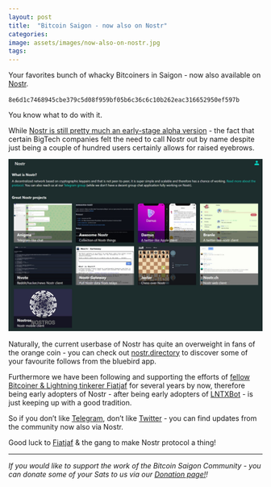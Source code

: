 ```yaml
---
layout: post
title:  "Bitcoin Saigon - now also on Nostr"
categories: 
image: assets/images/now-also-on-nostr.jpg
tags: 
---
```

Your favorites bunch of whacky Bitcoiners in Saigon - now also available on [Nostr](https://nostr.com).

`8e6d1c7468945cbe379c5d08f959bf05b6c36c6c10b262eac316652950ef597b`

You know what to do with it.

While [Nostr is still pretty much an early-stage alpha version](https://github.com/nostr-protocol/nostr) - the fact that certain BigTech companies felt the need to call Nostr out by name despite just being a couple of hundred users certainly allows for raised eyebrows.

![Bitcoin Saigon - now also on Nostr](/assets/images/now-also-on-nostr.jpg)

Naturally, the current userbase of Nostr has quite an overweight in fans of the orange coin - you can check out [nostr.directory](https://www.nostr.directory/) to discover some of your favourite follows from the bluebird app.

Furthermore we have been following and supporting the efforts of [fellow Bitcoiner & Lightning tinkerer Fiatjaf](https://bitcoinsaigon.org/interview-with-lntxbot-creator-fiatjaf/) for several years by now, therefore being early adopters of Nostr - after being early adopters of [LNTXBot](https://bitcoinsaigon.org/lntxbot-lightning-wallet-telegram/) -  is just keeping up with a good tradition.

So if you don’t like [Telegram](https://t.me/BitcoinSaigon_public), don’t like [Twitter](www.twitter.com/BitcoinSaigon) - you can find updates from the community now also via Nostr.

Good luck to [Fiatjaf](https://astral.ninja/3bf0c63fcb93463407af97a5e5ee64fa883d107ef9e558472c4eb9aaaefa459d) & the gang to make Nostr protocol a thing!

---

*If you would like to support the work of the Bitcoin Saigon Community - you can donate some of your Sats to us via our [Donation page!](https://bitcoinsaigon.org/donate-satoshis)!*